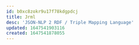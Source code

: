 ```yaml
---
id: b0xc8zokr9u17f78kdgpdcj
title: Jrml
desc: 'JSON-NLP 2 RDF / Triple Mapping Language'
updated: 1647541903116
created: 1647541878055
---
```


